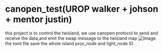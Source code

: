 # canopen_test(UROP walker + johson + mentor justin)

this project is to control the twisland, we use canopen protocol to send and receive 
the data,and emit the swap message to the twisland map
![image](https://github.com/walker3354/canopen_test/assets/119646593/26178549-793e-4a96-b44c-d0a38d0f9ab2)
the toml file save the whole island prox_node and light_node ID
